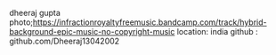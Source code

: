 dheeraj gupta
photo;https://infractionroyaltyfreemusic.bandcamp.com/track/hybrid-background-epic-music-no-copyright-music
location: india
github : github.com/Dheeraj13042002
